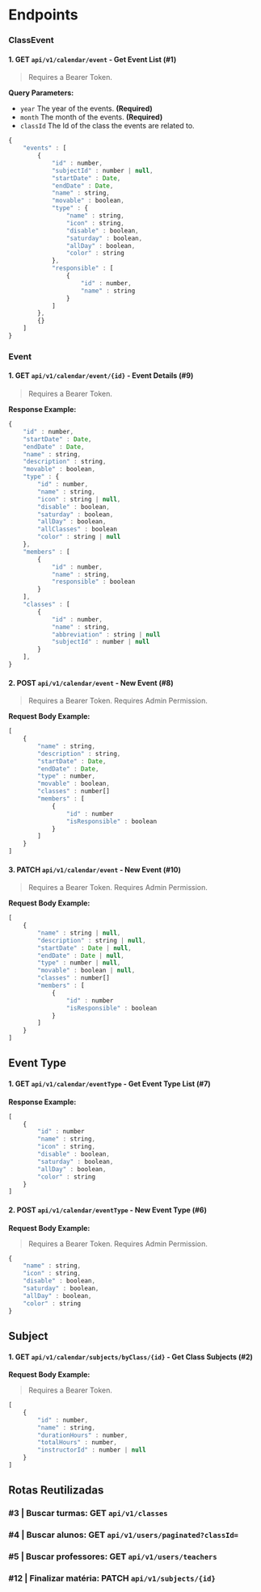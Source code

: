 # Endpoints

### ClassEvent

#### 1. **GET** `api/v1/calendar/event` - Get Event List (#1)

> Requires a Bearer Token.

**Query Parameters:**
- `year` The year of the events. **(Required)**
- `month` The month of the events. **(Required)**
- `classId` The Id of the class the events are related to.

```javascript
{
    "events" : [
        {
            "id" : number,
            "subjectId" : number | null,
            "startDate" : Date,
            "endDate" : Date,
            "name" : string,
            "movable" : boolean,
            "type" : {
                "name" : string,
                "icon" : string,
                "disable" : boolean,
                "saturday" : boolean,
                "allDay" : boolean,
                "color" : string
            },
            "responsible" : [
                {
                    "id" : number,
                    "name" : string
                }
            ]
        },
        {}
    ]
}
```

### Event

#### 1. **GET** `api/v1/calendar/event/{id}` - Event Details (#9)

> Requires a Bearer Token.

**Response Example:**

```javascript
{
    "id" : number,
    "startDate" : Date,
    "endDate" : Date,
    "name" : string,
    "description" : string,
    "movable" : boolean,
    "type" : {
        "id" : number,
        "name" : string,
        "icon" : string | null,
        "disable" : boolean,
        "saturday" : boolean,
        "allDay" : boolean,
        "allClasses" : boolean
        "color" : string | null
    },
    "members" : [
        {
            "id" : number,
            "name" : string,
            "responsible" : boolean
        }
    ],
    "classes" : [
        {
            "id" : number,
            "name" : string,
            "abbreviation" : string | null
            "subjectId" : number | null
        }
    ],
}
```

#### 2. **POST** `api/v1/calendar/event` - New Event (#8)

> Requires a Bearer Token.
> Requires Admin Permission.

**Request Body Example:**

```javascript
[
    {
        "name" : string,
        "description" : string,
        "startDate" : Date,
        "endDate" : Date,
        "type" : number,
        "movable" : boolean,
        "classes" : number[]
        "members" : [
            {
                "id" : number
                "isResponsible" : boolean
            }
        ]
    }
]
```

#### 3. **PATCH** `api/v1/calendar/event` - New Event (#10)

> Requires a Bearer Token.
> Requires Admin Permission.

**Request Body Example:**

```javascript
[
    {
        "name" : string | null,
        "description" : string | null,
        "startDate" : Date | null,
        "endDate" : Date | null,
        "type" : number | null,
        "movable" : boolean | null,
        "classes" : number[]
        "members" : [
            {
                "id" : number
                "isResponsible" : boolean
            }
        ]
    }
]
```

## Event Type

#### 1. **GET** `api/v1/calendar/eventType` - Get Event Type List (#7)

**Response Example:**

```javascript
[
    {
        "id" : number
        "name" : string,
        "icon" : string,
        "disable" : boolean,
        "saturday" : boolean,
        "allDay" : boolean,
        "color" : string
    }
]
```


#### 2. **POST** `api/v1/calendar/eventType` - New Event Type (#6)
 

**Request Body Example:**

> Requires a Bearer Token.
> Requires Admin Permission.

```javascript
{
    "name" : string,
    "icon" : string,
    "disable" : boolean,
    "saturday" : boolean,
    "allDay" : boolean,
    "color" : string
}
```


## Subject

#### 1. **GET** `api/v1/calendar/subjects/byClass/{id}` - Get Class Subjects (#2)

**Request Body Example:**

> Requires a Bearer Token.

```javascript
[
    {
        "id" : number,
        "name" : string,
        "durationHours" : number,
        "totalHours" : number,
        "instructorId" : number | null
    }
]
```

## Rotas Reutilizadas

### #3 | Buscar turmas: GET `api/v1/classes`
### #4 | Buscar alunos: GET `api/v1/users/paginated?classId=`
### #5 | Buscar professores: GET `api/v1/users/teachers`
### #12 | Finalizar matéria: PATCH `api/v1/subjects/{id}`
